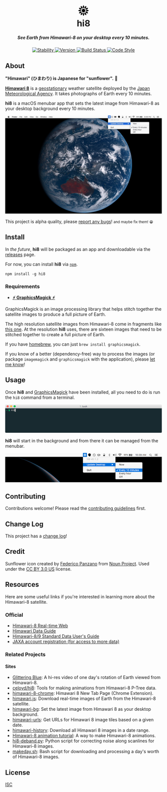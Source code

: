 <h1 align="center">
  <img src="assets/Icon-Template@2x.png" alt="hi8" height="34" width="34">
  <br>
  hi8
  <br>
</h1>

<h5 align="center">See Earth from Himawari-8 on your desktop every 10 minutes.</h5>

<p align="center">
  <a href="https://nodejs.org/api/documentation.html#documentation_stability_index">
    <img alt="Stability"
      src="https://img.shields.io/badge/stability-experimental-orange.svg?style=flat-square">
  </a>
  <a href="https://www.npmjs.com/package/hi8">
    <img alt="Version"
      src="https://img.shields.io/npm/v/hi8.svg?style=flat-square">
  </a>
  <a href="https://travis-ci.org/ungoldman/hi8">
    <img alt="Build Status"
      src="https://img.shields.io/travis/ungoldman/hi8.svg?style=flat-square">
  </a>
  <a href="http://npm.im/standard">
    <img alt="Code Style"
      src="https://img.shields.io/badge/code%20style-standard-brightgreen.svg?style=flat-square">
  </a>
</p>

## About

**"Himawari" (ひまわり) is Japanese for "sunflower".** :sunflower:

**[Himawari 8](http://himawari8.nict.go.jp/)** is a [geostationary](https://en.wikipedia.org/wiki/Geostationary_orbit) weather satellite deployed by the [Japan Meteorological Agency](http://www.jma.go.jp/jma/indexe.html). It takes photographs of Earth every 10 minutes.

**hi8** is a macOS menubar app that sets the latest image from Himawari-8 as your desktop background every 10 minutes.

![desktop screenshot](assets/screenshots/desktop.jpg)

This project is alpha quality, please [report any bugs](https://github.com/ungoldman/hi8/issues)! <small>and maybe fix them! :grin:</small>

## Install

In *the future*, **hi8** will be packaged as an app and downloadable via the [releases](https://github.com/ungoldman/hi8/releases) page.

For now, you can install **hi8** via [`npm`](npmjs.com).

```
npm install -g hi8
```

### Requirements

- [**:zap: GraphicsMagick :zap:**](http://www.graphicsmagick.org)

GraphicsMagick is an image processing library that helps stitch together the satellite images to produce a full picture of Earth.

The high resolution satellite images from Himawari-8 come in fragments like [this one](http://himawari8-dl.nict.go.jp/himawari8/img/D531106/4d/550/2016/10/05/193000_2_0.png). At the resolution **hi8** uses, there are sixteen images that need to be stitched together to create a full picture of Earth.

If you have [homebrew](http://brew.sh/), you can just `brew install graphicsmagick`.

If you know of a better (dependency-free) way to process the images (or package `imagemagick` and `graphicsmagick` with the application), please [let me know](https://github.com/ungoldman/hi8/issues/3)!

## Usage

Once **hi8** and [GraphicsMagick](http://www.graphicsmagick.org) have been installed, all you need to do is run the `hi8` command from a terminal.

![menubar screenshot](assets/screenshots/terminal.png)

**hi8** will start in the background and from there it can be managed from the menubar.

![menubar screenshot](assets/screenshots/menubar.png)

## Contributing

Contributions welcome! Please read the [contributing guidelines](contributing.md) first.

## Change Log

This project has a [change log](changelog.md)!

## Credit

Sunflower icon created by [Federico Panzano](https://thenounproject.com/panzano/) from [Noun Project](https://thenounproject.com/term/sunflower/120542/). Used under the [CC BY 3.0 US](https://creativecommons.org/licenses/by/3.0/us/) license.

## Resources

Here are some useful links if you're interested in learning more about the Himawari-8 satellite.

### Official

- [Himawari-8 Real-time Web](http://himawari8.nict.go.jp)
- [Himawari Data Guide](http://www.eorc.jaxa.jp/ptree/userguide.html)
- [Himawari-8/9 Standard Data User's Guide](http://www.data.jma.go.jp/mscweb/en/himawari89/space_segment/hsd_sample/HS_D_users_guide_en_v12.pdf)
- [JAXA account registration (for access to more data)](http://www.eorc.jaxa.jp/ptree/registration_top.html)

### Related Projects

#### Sites

- [Glittering Blue](http://glittering.blue): A hi-res video of one day's rotation of Earth viewed from Himawari-8.
- [celoyd/hi8](https://github.com/celoyd/hi8): Tools for making animations from Himawari-8 P-Tree data.
- [himawari-8-chrome](https://github.com/domoritz/): Himawari 8 New Tab Page (Chrome Extension).
- [himawari.js](https://github.com/jakiestfu/himawari.js): Download real-time images of Earth from the Himawari-8 satellite.
- [himawari-bg](https://github.com/ungoldman/himawari-bg): Set the latest image from Himawari 8 as your desktop background.
- [himawari-urls](https://github.com/ungoldman/himawari-urls): Get URLs for Himawari 8 image tiles based on a given date.
- [himawari-history](https://github.com/ungoldman/himawari-history): Download all Himawari 8 images in a date range.
- [Himawari-8 animation tutorial](https://gist.github.com/celoyd/b92d0de6fae1f18791ef): A way to make Himawari-8 animations.
- [hi8-deband.py](https://gist.github.com/celoyd/a4dd9202fe5c7978b114): Python script for correcting noise along scanlines for Himawari-8 images.
- [makeday.sh](https://gist.github.com/celoyd/c2293929ab3fe97ea597): Bash script for downloading and processing a day's worth of Himawari-8 images.

## License

[ISC](license.md)
